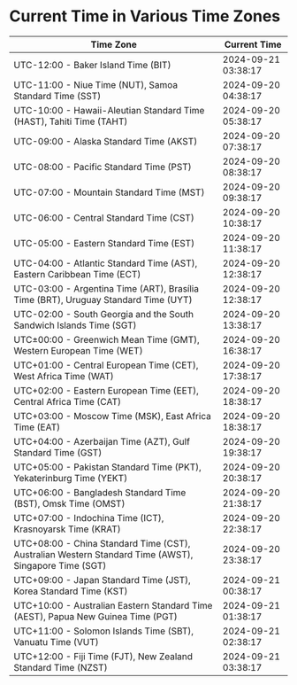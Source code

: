 # Current Time in Various Time Zones

| Time Zone | Current Time |
|-----------|--------------|
| UTC-12:00 - Baker Island Time (BIT) | 2024-09-21 03:38:17 |
| UTC-11:00 - Niue Time (NUT), Samoa Standard Time (SST) | 2024-09-20 04:38:17 |
| UTC-10:00 - Hawaii-Aleutian Standard Time (HAST), Tahiti Time (TAHT) | 2024-09-20 05:38:17 |
| UTC-09:00 - Alaska Standard Time (AKST) | 2024-09-20 07:38:17 |
| UTC-08:00 - Pacific Standard Time (PST) | 2024-09-20 08:38:17 |
| UTC-07:00 - Mountain Standard Time (MST) | 2024-09-20 09:38:17 |
| UTC-06:00 - Central Standard Time (CST) | 2024-09-20 10:38:17 |
| UTC-05:00 - Eastern Standard Time (EST) | 2024-09-20 11:38:17 |
| UTC-04:00 - Atlantic Standard Time (AST), Eastern Caribbean Time (ECT) | 2024-09-20 12:38:17 |
| UTC-03:00 - Argentina Time (ART), Brasília Time (BRT), Uruguay Standard Time (UYT) | 2024-09-20 12:38:17 |
| UTC-02:00 - South Georgia and the South Sandwich Islands Time (SGT) | 2024-09-20 13:38:17 |
| UTC±00:00 - Greenwich Mean Time (GMT), Western European Time (WET) | 2024-09-20 16:38:17 |
| UTC+01:00 - Central European Time (CET), West Africa Time (WAT) | 2024-09-20 17:38:17 |
| UTC+02:00 - Eastern European Time (EET), Central Africa Time (CAT) | 2024-09-20 18:38:17 |
| UTC+03:00 - Moscow Time (MSK), East Africa Time (EAT) | 2024-09-20 18:38:17 |
| UTC+04:00 - Azerbaijan Time (AZT), Gulf Standard Time (GST) | 2024-09-20 19:38:17 |
| UTC+05:00 - Pakistan Standard Time (PKT), Yekaterinburg Time (YEKT) | 2024-09-20 20:38:17 |
| UTC+06:00 - Bangladesh Standard Time (BST), Omsk Time (OMST) | 2024-09-20 21:38:17 |
| UTC+07:00 - Indochina Time (ICT), Krasnoyarsk Time (KRAT) | 2024-09-20 22:38:17 |
| UTC+08:00 - China Standard Time (CST), Australian Western Standard Time (AWST), Singapore Time (SGT) | 2024-09-20 23:38:17 |
| UTC+09:00 - Japan Standard Time (JST), Korea Standard Time (KST) | 2024-09-21 00:38:17 |
| UTC+10:00 - Australian Eastern Standard Time (AEST), Papua New Guinea Time (PGT) | 2024-09-21 01:38:17 |
| UTC+11:00 - Solomon Islands Time (SBT), Vanuatu Time (VUT) | 2024-09-21 02:38:17 |
| UTC+12:00 - Fiji Time (FJT), New Zealand Standard Time (NZST) | 2024-09-21 03:38:17 |
